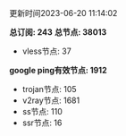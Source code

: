 更新时间2023-06-20 11:14:02

**总订阅: 243**
**总节点: 38013**
- vless节点: 37

**google ping有效节点: 1912**
- trojan节点: 105
- v2ray节点: 1681
- ss节点: 110
- ssr节点: 16
